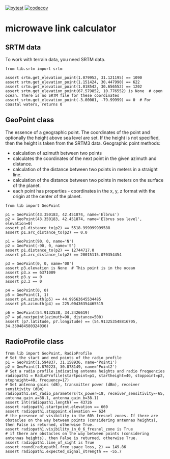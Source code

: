 [![pytest](https://github.com/ddipp/mlc/actions/workflows/pytest.yml/badge.svg)](https://github.com/ddipp/mlc/actions/workflows/pytest.yml) [![codecov](https://codecov.io/gh/ddipp/mlc/graph/badge.svg?token=PCTYG4XGKX)](https://codecov.io/gh/ddipp/mlc)
# microwave link calculator
## SRTM data
To work with terrain data, you need SRTM data.

```python3
from lib.srtm import srtm

assert srtm.get_elevation_point(1.079952, 31.121195) == 1090
assert srtm.get_elevation_point(1.151424, 30.447990) == 622
assert srtm.get_elevation_point(1.018542, 30.656552) == 1202
assert srtm.get_elevation_point(67.579852, 10.776552) is None  # open ocean. There is no SRTM file for these coordinates
assert srtm.get_elevation_point(-3.00001, -79.99999) == 0  # For coastal waters, returns 0
```
## GeoPoint class
The essence of a geographic point.
The coordinates of the point and optionally the height above sea level are set. If the height is not specified, then the height is taken from the SRTM3 data.
Geographic point methods:
- calculation of azimuth between two points
- calculates the coordinates of the next point in the given azimuth and distance.
- calculation of the distance between two points in meters in a straight line.
- calculation of the distance between two points in meters on the surface of the planet.
- each point has properties - coordinates in the x, y, z format with the origin at the center of the planet.

```python3
from lib import GeoPoint

p1 = GeoPoint(43.350183, 42.451874, name='Elbrus')
p2 = GeoPoint(43.350183, 42.451874, name='Elbrus sea level', elevation=0)
assert p1.distance_to(p2) == 5518.999999999588
assert p1.arc_distance_to(p2) == 0.0

p1 = GeoPoint(90, 0, name='N')
p2 = GeoPoint(-90, 0, name='S')
assert p1.distance_to(p2) == 12744717.0
assert p1.arc_distance_to(p2) == 20015115.070354454

p3 = GeoPoint(0, 0, name='00')
assert p3.elevation is None  # This point is in the ocean
assert p3.x == 6371009
assert p3.y == 0
assert p3.z == 0

p4 = GeoPoint(0, 0)
p5 = GeoPoint(1, 1)
assert p4.azimuth(p5) == 44.99563645534485
assert p5.azimuth(p4) == 225.00436354465515

p6 = GeoPoint(54.9132538, 34.3426619)
p7 = p6.nextpoint(azimuth=90, distance=500)
assert (p7.latitude, p7.longitude) == (54.913253548816705, 34.350484580324036)
```
## RadioProfile class
```python3
from lib import GeoPoint, RadioProfile
# Set the start and end points of the radio profile
p1 = GeoPoint(1.594837, 31.158936, name='Point1')
p2 = GeoPoint(1.870223, 30.878149, name='Point2')
# Set a radio profile indicating antenna heights and radio frequencies
radiopath1 = RadioProfile(startpoint=p1, startheight=40, stoppoint=p2, stopheight=40, frequency=17)
# Set antenna gains (dB), transmitter power (dBm), receiver sensitivity (dBm)
radiopath1.set_radio_parameters(tx_power=18, receiver_sensitivity=-65, antenna_gain_a=38.1, antenna_gain_b=38.1)
assert int(radiopath1.length) == 43726
assert radiopath1.startpoint.elevation == 660
assert radiopath1.stoppoint.elevation == 624
# the presence of visibility in the 60% fresnel zones. If there are obstacles on the way between points (considering antennas heights), then False is returned, otherwise True.
assert radiopath1.visibility_in_0_6_fresnel_zone is True
# if there are obstacles on the way between points (considering antennas heights), then False is returned, otherwise True.
assert radiopath1.line_of_sight is True
assert round(radiopath1.free_space_loss, 2) == 149.86
assert radiopath1.expected_signal_strength == -55.7
```
